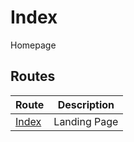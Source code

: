 # Index

Homepage

## Routes

| **Route**                  | **Description** |
| -------------------------- | --------------- |
| [Index](./routes/index.md) | Landing Page    |
